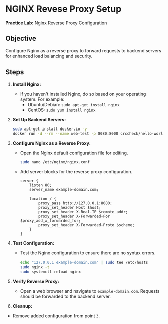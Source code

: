 # NGINX Revese Proxy Setup

**Practice Lab:** Nginx Reverse Proxy Configuration

## Objective

Configure Nginx as a reverse proxy to forward requests to backend servers for enhanced load balancing and security.

## Steps

1. **Install Nginx:**
   - If you haven't installed Nginx, do so based on your operating system. For example:
     - Ubuntu/Debian: `sudo apt-get install nginx`
     - CentOS: `sudo yum install nginx`

2. **Set Up Backend Servers:**

     ```bash
     sudo apt-get install docker.io -y
     docker run -d --rm --name web-test -p 8080:8000 crccheck/hello-world
     ```

3. **Configure Nginx as a Reverse Proxy:**
   - Open the Nginx default configuration file for editing.

     ```bash
     sudo nano /etc/nginx/nginx.conf
     ```

   - Add server blocks for the reverse proxy configuration.

     ```nginx
     server {
         listen 80;
         server_name example-domain.com;

         location / {
             proxy_pass http://127.0.0.1:8080;
             proxy_set_header Host $host;
             proxy_set_header X-Real-IP $remote_addr;
             proxy_set_header X-Forwarded-For $proxy_add_x_forwarded_for;
             proxy_set_header X-Forwarded-Proto $scheme;
         }
     }
     ```

4. **Test Configuration:**
   - Test the Nginx configuration to ensure there are no syntax errors.

     ```bash
     echo "127.0.0.1 example-domain.com" | sudo tee /etc/hosts
     sudo nginx -t
     sudo systemctl reload nginx
     ```

5. **Verify Reverse Proxy:**
   - Open a web browser and navigate to `example-domain.com`. Requests should be forwarded to the backend server.

6. **Cleanup:**

- Remove added configuration from point `3`.